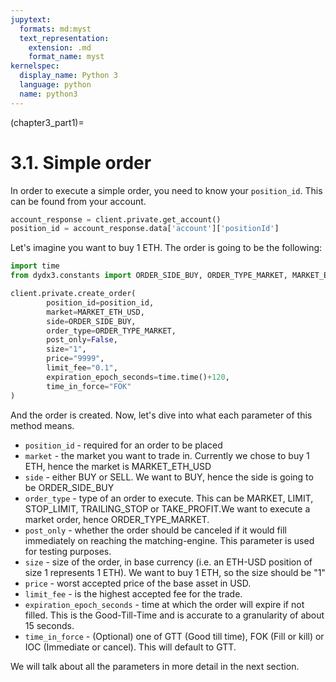 ```yaml
---
jupytext:
  formats: md:myst
  text_representation:
    extension: .md
    format_name: myst
kernelspec:
  display_name: Python 3
  language: python
  name: python3
---
```

(chapter3_part1)=

# 3.1. Simple order

In order to execute a simple order, you need to know your `position_id`. This can be found from your account. 


```python
account_response = client.private.get_account()
position_id = account_response.data['account']['positionId']
```

Let's imagine you want to buy 1 ETH. The order is going to be the following:

```python
import time
from dydx3.constants import ORDER_SIDE_BUY, ORDER_TYPE_MARKET, MARKET_ETH_USD

client.private.create_order(
        position_id=position_id,
        market=MARKET_ETH_USD,
        side=ORDER_SIDE_BUY,
        order_type=ORDER_TYPE_MARKET,
        post_only=False,
        size="1",
        price="9999",
        limit_fee="0.1",
        expiration_epoch_seconds=time.time()+120,
        time_in_force="FOK"
)
```

And the order is created. Now, let's dive into what each parameter of this method means.

- `position_id` - required for an order to be placed
- `market` - the market you want to trade in. Currently we chose to buy 1 ETH, hence the market is MARKET_ETH_USD
- `side` - either BUY or SELL. We want to BUY, hence the side is going to be ORDER_SIDE_BUY
- `order_type` - type of an order to execute. This can be MARKET, LIMIT, STOP_LIMIT, TRAILING_STOP or TAKE_PROFIT.We want to execute a market order, hence ORDER_TYPE_MARKET.
- `post_only` - whether the order should be canceled if it would fill immediately on reaching the matching-engine. This parameter is used for testing purposes.
- `size` - size of the order, in base currency (i.e. an ETH-USD position of size 1 represents 1 ETH). We want to buy 1 ETH, so the size should be "1"
- `price` - worst accepted price of the base asset in USD.
- `limit_fee` - is the highest accepted fee for the trade.
- `expiration_epoch_seconds` - time at which the order will expire if not filled. This is the Good-Till-Time and is accurate to a granularity of about 15 seconds.
- `time_in_force` - (Optional) one of GTT (Good till time), FOK (Fill or kill) or IOC (Immediate or cancel). This will default to GTT.

We will talk about all the parameters in more detail in the next section.